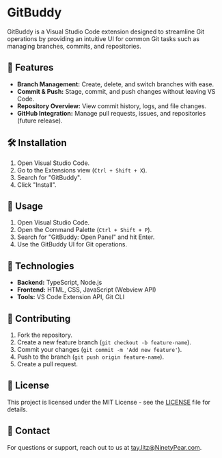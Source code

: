 # GitBuddy

GitBuddy is a Visual Studio Code extension designed to streamline Git operations by providing an intuitive UI for common Git tasks such as managing branches, commits, and repositories.

## 🚀 Features

- **Branch Management:** Create, delete, and switch branches with ease.
- **Commit & Push:** Stage, commit, and push changes without leaving VS Code.
- **Repository Overview:** View commit history, logs, and file changes.
- **GitHub Integration:** Manage pull requests, issues, and repositories (future release).

## 🛠 Installation

1. Open Visual Studio Code.
2. Go to the Extensions view (`Ctrl + Shift + X`).
3. Search for "GitBuddy".
4. Click "Install".

## 📄 Usage

1. Open Visual Studio Code.
2. Open the Command Palette (`Ctrl + Shift + P`).
3. Search for "GitBuddy: Open Panel" and hit Enter.
4. Use the GitBuddy UI for Git operations.

## 🧩 Technologies

- **Backend:** TypeScript, Node.js
- **Frontend:** HTML, CSS, JavaScript (Webview API)
- **Tools:** VS Code Extension API, Git CLI

## 🤝 Contributing

1. Fork the repository.
2. Create a new feature branch (`git checkout -b feature-name`).
3. Commit your changes (`git commit -m 'Add new feature'`).
4. Push to the branch (`git push origin feature-name`).
5. Create a pull request.

## 📝 License

This project is licensed under the MIT License - see the [LICENSE](LICENSE) file for details.

## 📧 Contact

For questions or support, reach out to us at [tay.litz@NinetyPear.com](mailto:tay.litz@NinetyPear.com).

